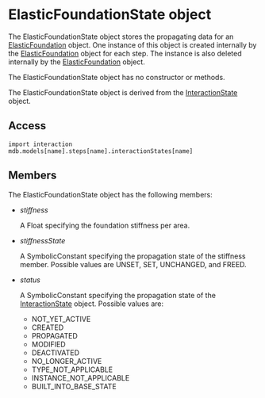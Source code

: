 # ElasticFoundationState object

The ElasticFoundationState object stores the propagating data for an [ElasticFoundation](https://help.3ds.com/2022/english/DSSIMULIA_Established/SIMACAEKERRefMap/simaker-c-elasticfoundationpyc.htm?ContextScope=all) object. One instance of this object is created internally by the [ElasticFoundation](https://help.3ds.com/2022/english/DSSIMULIA_Established/SIMACAEKERRefMap/simaker-c-elasticfoundationpyc.htm?ContextScope=all) object for each step. The instance is also deleted internally by the [ElasticFoundation](https://help.3ds.com/2022/english/DSSIMULIA_Established/SIMACAEKERRefMap/simaker-c-elasticfoundationpyc.htm?ContextScope=all) object.

The ElasticFoundationState object has no constructor or methods.

The ElasticFoundationState object is derived from the [InteractionState](https://help.3ds.com/2022/english/DSSIMULIA_Established/SIMACAEKERRefMap/simaker-c-interactionstatepyc.htm?ContextScope=all) object.

## Access

```
import interaction
mdb.models[name].steps[name].interactionStates[name]
```

## Members

The ElasticFoundationState object has the following members:

- *stiffness*

  A Float specifying the foundation stiffness per area.

- *stiffnessState*

  A SymbolicConstant specifying the propagation state of the stiffness member. Possible values are UNSET, SET, UNCHANGED, and FREED.

- *status*

  A SymbolicConstant specifying the propagation state of the [InteractionState](https://help.3ds.com/2022/english/DSSIMULIA_Established/SIMACAEKERRefMap/simaker-c-interactionstatepyc.htm?ContextScope=all) object. Possible values are:

  - NOT_YET_ACTIVE
  - CREATED
  - PROPAGATED
  - MODIFIED
  - DEACTIVATED
  - NO_LONGER_ACTIVE
  - TYPE_NOT_APPLICABLE
  - INSTANCE_NOT_APPLICABLE
  - BUILT_INTO_BASE_STATE